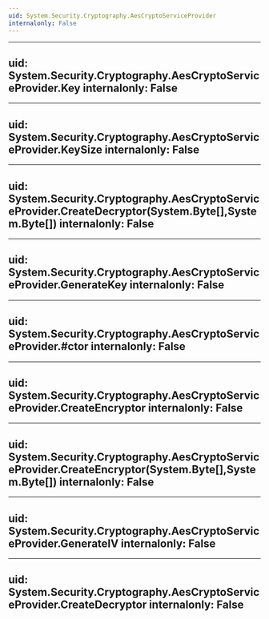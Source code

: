 ```yaml
---
uid: System.Security.Cryptography.AesCryptoServiceProvider
internalonly: False
---
```


---
uid: System.Security.Cryptography.AesCryptoServiceProvider.Key
internalonly: False
---

---
uid: System.Security.Cryptography.AesCryptoServiceProvider.KeySize
internalonly: False
---

---
uid: System.Security.Cryptography.AesCryptoServiceProvider.CreateDecryptor(System.Byte[],System.Byte[])
internalonly: False
---

---
uid: System.Security.Cryptography.AesCryptoServiceProvider.GenerateKey
internalonly: False
---

---
uid: System.Security.Cryptography.AesCryptoServiceProvider.#ctor
internalonly: False
---

---
uid: System.Security.Cryptography.AesCryptoServiceProvider.CreateEncryptor
internalonly: False
---

---
uid: System.Security.Cryptography.AesCryptoServiceProvider.CreateEncryptor(System.Byte[],System.Byte[])
internalonly: False
---

---
uid: System.Security.Cryptography.AesCryptoServiceProvider.GenerateIV
internalonly: False
---

---
uid: System.Security.Cryptography.AesCryptoServiceProvider.CreateDecryptor
internalonly: False
---
